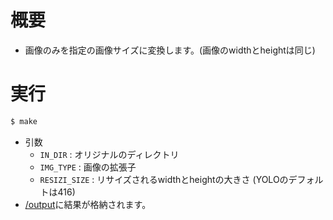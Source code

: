 # 概要
- 画像のみを指定の画像サイズに変換します。(画像のwidthとheightは同じ)

# 実行
~~~bash
$ make
~~~
- 引数
  - ```IN_DIR``` : オリジナルのディレクトリ
  - ```IMG_TYPE``` : 画像の拡張子
  - ```RESIZI_SIZE``` :  リサイズされるwidthとheightの大きさ (YOLOのデフォルトは416)
- [/output](./output)に結果が格納されます。